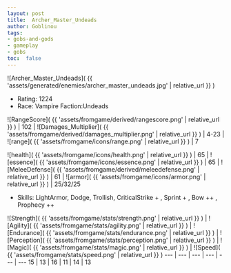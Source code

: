 ```yaml
---
layout: post
title:  Archer_Master_Undeads
author: Goblinou
tags:
- gobs-and-gods
- gameplay
- gobs
toc:  false
---
```


![Archer_Master_Undeads]( {{ 'assets/generated/enemies/archer_master_undeads.jpg' | relative_url }} )
- Rating: 1224
- Race: Vampire  Faction:Undeads

![RangeScore]( {{ 'assets/fromgame/derived/rangescore.png' | relative_url }} ) | 102 | ![Damages_Multiplier]( {{ 'assets/fromgame/derived/damages_multiplier.png' | relative_url }} ) | 4-23 | ![range]( {{ 'assets/fromgame/icons/range.png' | relative_url }} ) | 7


![health]( {{ 'assets/fromgame/icons/health.png' | relative_url }} ) | 65 | ![essence]( {{ 'assets/fromgame/icons/essence.png' | relative_url }} ) | 65 | ![MeleeDefense]( {{ 'assets/fromgame/derived/meleedefense.png' | relative_url }} ) | 61 | ![armor]( {{ 'assets/fromgame/icons/armor.png' | relative_url }} ) | 25/32/25

* Skills: LightArmor, Dodge, Trollish, CriticalStrike + , Sprint + , Bow ++ , Prophecy ++ 

![Strength]( {{ 'assets/fromgame/stats/strength.png' | relative_url }} ) | ![Agility]( {{ 'assets/fromgame/stats/agility.png' | relative_url }} ) | ![Endurance]( {{ 'assets/fromgame/stats/endurance.png' | relative_url }} ) | ![Perception]( {{ 'assets/fromgame/stats/perception.png' | relative_url }} ) | ![Magic]( {{ 'assets/fromgame/stats/magic.png' | relative_url }} ) | ![Speed]( {{ 'assets/fromgame/stats/speed.png' | relative_url }} )
--- | --- | --- | --- | --- | ---
15 | 13 | 16 | 11 | 14 | 13
